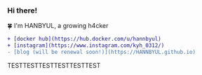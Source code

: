 ### Hi there!

🍀 I'm HANBYUL, a growing h4cker

```diff
+ [docker hub](https://hub.docker.com/u/hannbyul)
+ [instagram](https://www.instagram.com/kyh_0312/)
- [blog (will be renewal soon!)](https://HANNBYUL.github.io)
```
TESTTESTTESTTESTTESTTEST
